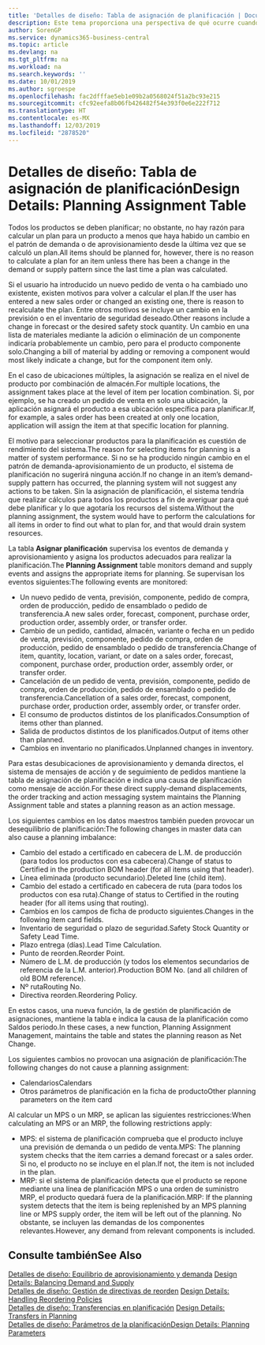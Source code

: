 ```yaml
---
title: 'Detalles de diseño: Tabla de asignación de planificación | Documentos de Microsoft'
description: Este tema proporciona una perspectiva de qué ocurre cuando se modifica la forma en que realiza un plan para un producto.
author: SorenGP
ms.service: dynamics365-business-central
ms.topic: article
ms.devlang: na
ms.tgt_pltfrm: na
ms.workload: na
ms.search.keywords: ''
ms.date: 10/01/2019
ms.author: sgroespe
ms.openlocfilehash: fac2dfffae5eb1e09b2a0568024f51a2bc93e215
ms.sourcegitcommit: cfc92eefa8b06fb426482f54e393f0e6e222f712
ms.translationtype: HT
ms.contentlocale: es-MX
ms.lasthandoff: 12/03/2019
ms.locfileid: "2878520"
---
```

# <a name="design-details-planning-assignment-table"></a><span data-ttu-id="da2f8-103">Detalles de diseño: Tabla de asignación de planificación</span><span class="sxs-lookup"><span data-stu-id="da2f8-103">Design Details: Planning Assignment Table</span></span>
<span data-ttu-id="da2f8-104">Todos los productos se deben planificar; no obstante, no hay razón para calcular un plan para un producto a menos que haya habido un cambio en el patrón de demanda o de aprovisionamiento desde la última vez que se calculó un plan.</span><span class="sxs-lookup"><span data-stu-id="da2f8-104">All items should be planned for, however, there is no reason to calculate a plan for an item unless there has been a change in the demand or supply pattern since the last time a plan was calculated.</span></span>  

<span data-ttu-id="da2f8-105">Si el usuario ha introducido un nuevo pedido de venta o ha cambiado uno existente, existen motivos para volver a calcular el plan.</span><span class="sxs-lookup"><span data-stu-id="da2f8-105">If the user has entered a new sales order or changed an existing one, there is reason to recalculate the plan.</span></span> <span data-ttu-id="da2f8-106">Entre otros motivos se incluye un cambio en la previsión o en el inventario de seguridad deseado.</span><span class="sxs-lookup"><span data-stu-id="da2f8-106">Other reasons include a change in forecast or the desired safety stock quantity.</span></span> <span data-ttu-id="da2f8-107">Un cambio en una lista de materiales mediante la adición o eliminación de un componente indicaría probablemente un cambio, pero para el producto componente solo.</span><span class="sxs-lookup"><span data-stu-id="da2f8-107">Changing a bill of material by adding or removing a component would most likely indicate a change, but for the component item only.</span></span>  

<span data-ttu-id="da2f8-108">En el caso de ubicaciones múltiples, la asignación se realiza en el nivel de producto por combinación de almacén.</span><span class="sxs-lookup"><span data-stu-id="da2f8-108">For multiple locations, the assignment takes place at the level of item per location combination.</span></span> <span data-ttu-id="da2f8-109">Si, por ejemplo, se ha creado un pedido de venta en solo una ubicación, la aplicación asignará el producto a esa ubicación específica para planificar.</span><span class="sxs-lookup"><span data-stu-id="da2f8-109">If, for example, a sales order has been created at only one location, application will assign the item at that specific location for planning.</span></span>  

<span data-ttu-id="da2f8-110">El motivo para seleccionar productos para la planificación es cuestión de rendimiento del sistema.</span><span class="sxs-lookup"><span data-stu-id="da2f8-110">The reason for selecting items for planning is a matter of system performance.</span></span> <span data-ttu-id="da2f8-111">Si no se ha producido ningún cambio en el patrón de demanda-aprovisionamiento de un producto, el sistema de planificación no sugerirá ninguna acción.</span><span class="sxs-lookup"><span data-stu-id="da2f8-111">If no change in an item’s demand-supply pattern has occurred, the planning system will not suggest any actions to be taken.</span></span> <span data-ttu-id="da2f8-112">Sin la asignación de planificación, el sistema tendría que realizar cálculos para todos los productos a fin de averiguar para qué debe planificar y lo que agotaría los recursos del sistema.</span><span class="sxs-lookup"><span data-stu-id="da2f8-112">Without the planning assignment, the system would have to perform the calculations for all items in order to find out what to plan for, and that would drain system resources.</span></span>  

<span data-ttu-id="da2f8-113">La tabla **Asignar planificación** supervisa los eventos de demanda y aprovisionamiento y asigna los productos adecuados para realizar la planificación.</span><span class="sxs-lookup"><span data-stu-id="da2f8-113">The **Planning Assignment** table monitors demand and supply events and assigns the appropriate items for planning.</span></span> <span data-ttu-id="da2f8-114">Se supervisan los eventos siguientes:</span><span class="sxs-lookup"><span data-stu-id="da2f8-114">The following events are monitored:</span></span>  

* <span data-ttu-id="da2f8-115">Un nuevo pedido de venta, previsión, componente, pedido de compra, orden de producción, pedido de ensamblado o pedido de transferencia.</span><span class="sxs-lookup"><span data-stu-id="da2f8-115">A new sales order, forecast, component, purchase order, production order, assembly order, or transfer order.</span></span>  
* <span data-ttu-id="da2f8-116">Cambio de un pedido, cantidad, almacén, variante o fecha en un pedido de venta, previsión, componente, pedido de compra, orden de producción, pedido de ensamblado o pedido de transferencia.</span><span class="sxs-lookup"><span data-stu-id="da2f8-116">Change of item, quantity, location, variant, or date on a sales order, forecast, component, purchase order, production order, assembly order, or transfer order.</span></span>  
* <span data-ttu-id="da2f8-117">Cancelación de un pedido de venta, previsión, componente, pedido de compra, orden de producción, pedido de ensamblado o pedido de transferencia.</span><span class="sxs-lookup"><span data-stu-id="da2f8-117">Cancellation of a sales order, forecast, component, purchase order, production order, assembly order, or transfer order.</span></span>  
* <span data-ttu-id="da2f8-118">El consumo de productos distintos de los planificados.</span><span class="sxs-lookup"><span data-stu-id="da2f8-118">Consumption of items other than planned.</span></span>  
* <span data-ttu-id="da2f8-119">Salida de productos distintos de los planificados.</span><span class="sxs-lookup"><span data-stu-id="da2f8-119">Output of items other than planned.</span></span>  
* <span data-ttu-id="da2f8-120">Cambios en inventario no planificados.</span><span class="sxs-lookup"><span data-stu-id="da2f8-120">Unplanned changes in inventory.</span></span>  

<span data-ttu-id="da2f8-121">Para estas desubicaciones de aprovisionamiento y demanda directos, el sistema de mensajes de acción y de seguimiento de pedidos mantiene la tabla de asignación de planificación e indica una causa de planificación como mensaje de acción.</span><span class="sxs-lookup"><span data-stu-id="da2f8-121">For these direct supply-demand displacements, the order tracking and action messaging system maintains the Planning Assignment table and states a planning reason as an action message.</span></span>  

<span data-ttu-id="da2f8-122">Los siguientes cambios en los datos maestros también pueden provocar un desequilibrio de planificación:</span><span class="sxs-lookup"><span data-stu-id="da2f8-122">The following changes in master data can also cause a planning imbalance:</span></span>  

* <span data-ttu-id="da2f8-123">Cambio del estado a certificado en cabecera de L.M. de producción (para todos los productos con esa cabecera).</span><span class="sxs-lookup"><span data-stu-id="da2f8-123">Change of status to Certified in the production BOM header (for all items using that header).</span></span>  
* <span data-ttu-id="da2f8-124">Línea eliminada (producto secundario).</span><span class="sxs-lookup"><span data-stu-id="da2f8-124">Deleted line (child item).</span></span>  
* <span data-ttu-id="da2f8-125">Cambio del estado a certificado en cabecera de ruta (para todos los productos con esa ruta).</span><span class="sxs-lookup"><span data-stu-id="da2f8-125">Change of status to Certified in the routing header (for all items using that routing).</span></span>  
* <span data-ttu-id="da2f8-126">Cambios en los campos de ficha de producto siguientes.</span><span class="sxs-lookup"><span data-stu-id="da2f8-126">Changes in the following item card fields.</span></span>  
* <span data-ttu-id="da2f8-127">Inventario de seguridad o plazo de seguridad.</span><span class="sxs-lookup"><span data-stu-id="da2f8-127">Safety Stock Quantity or Safety Lead Time.</span></span>  
* <span data-ttu-id="da2f8-128">Plazo entrega (días).</span><span class="sxs-lookup"><span data-stu-id="da2f8-128">Lead Time Calculation.</span></span>  
* <span data-ttu-id="da2f8-129">Punto de reorden.</span><span class="sxs-lookup"><span data-stu-id="da2f8-129">Reorder Point.</span></span>  
* <span data-ttu-id="da2f8-130">Número de L.M. de producción (y todos los elementos secundarios de referencia de la L.M. anterior).</span><span class="sxs-lookup"><span data-stu-id="da2f8-130">Production BOM No. (and all children of old BOM reference).</span></span>  
* <span data-ttu-id="da2f8-131">Nº ruta</span><span class="sxs-lookup"><span data-stu-id="da2f8-131">Routing No.</span></span>  
* <span data-ttu-id="da2f8-132">Directiva reorden.</span><span class="sxs-lookup"><span data-stu-id="da2f8-132">Reordering Policy.</span></span>  

<span data-ttu-id="da2f8-133">En estos casos, una nueva función, la de gestión de planificación de asignaciones, mantiene la tabla e indica la causa de la planificación como Saldos periodo.</span><span class="sxs-lookup"><span data-stu-id="da2f8-133">In these cases, a new function, Planning Assignment Management, maintains the table and states the planning reason as Net Change.</span></span>  

<span data-ttu-id="da2f8-134">Los siguientes cambios no provocan una asignación de planificación:</span><span class="sxs-lookup"><span data-stu-id="da2f8-134">The following changes do not cause a planning assignment:</span></span>  

* <span data-ttu-id="da2f8-135">Calendarios</span><span class="sxs-lookup"><span data-stu-id="da2f8-135">Calendars</span></span>  
* <span data-ttu-id="da2f8-136">Otros parámetros de planificación en la ficha de producto</span><span class="sxs-lookup"><span data-stu-id="da2f8-136">Other planning parameters on the item card</span></span>  

<span data-ttu-id="da2f8-137">Al calcular un MPS o un MRP, se aplican las siguientes restricciones:</span><span class="sxs-lookup"><span data-stu-id="da2f8-137">When calculating an MPS or an MRP, the following restrictions apply:</span></span>  

* <span data-ttu-id="da2f8-138">MPS: el sistema de planificación comprueba que el producto incluye una previsión de demanda o un pedido de venta.</span><span class="sxs-lookup"><span data-stu-id="da2f8-138">MPS: The planning system checks that the item carries a demand forecast or a sales order.</span></span> <span data-ttu-id="da2f8-139">Si no, el producto no se incluye en el plan.</span><span class="sxs-lookup"><span data-stu-id="da2f8-139">If not, the item is not included in the plan.</span></span>  
* <span data-ttu-id="da2f8-140">MRP: si el sistema de planificación detecta que el producto se repone mediante una línea de planificación MPS o una orden de suministro MRP, el producto quedará fuera de la planificación.</span><span class="sxs-lookup"><span data-stu-id="da2f8-140">MRP: If the planning system detects that the item is being replenished by an MPS planning line or MPS supply order, the item will be left out of the planning.</span></span> <span data-ttu-id="da2f8-141">No obstante, se incluyen las demandas de los componentes relevantes.</span><span class="sxs-lookup"><span data-stu-id="da2f8-141">However, any demand from relevant components is included.</span></span>  

## <a name="see-also"></a><span data-ttu-id="da2f8-142">Consulte también</span><span class="sxs-lookup"><span data-stu-id="da2f8-142">See Also</span></span>  
<span data-ttu-id="da2f8-143">[Detalles de diseño: Equilibrio de aprovisionamiento y demanda](design-details-balancing-demand-and-supply.md) </span><span class="sxs-lookup"><span data-stu-id="da2f8-143">[Design Details: Balancing Demand and Supply](design-details-balancing-demand-and-supply.md) </span></span>  
<span data-ttu-id="da2f8-144">[Detalles de diseño: Gestión de directivas de reorden](design-details-handling-reordering-policies.md) </span><span class="sxs-lookup"><span data-stu-id="da2f8-144">[Design Details: Handling Reordering Policies](design-details-handling-reordering-policies.md) </span></span>  
<span data-ttu-id="da2f8-145">[Detalles de diseño: Transferencias en planificación](design-details-transfers-in-planning.md) </span><span class="sxs-lookup"><span data-stu-id="da2f8-145">[Design Details: Transfers in Planning](design-details-transfers-in-planning.md) </span></span>  
[<span data-ttu-id="da2f8-146">Detalles de diseño: Parámetros de la planificación</span><span class="sxs-lookup"><span data-stu-id="da2f8-146">Design Details: Planning Parameters</span></span>](design-details-planning-parameters.md)  
